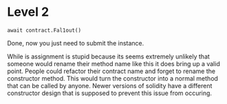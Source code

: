 # Level 2

```
await contract.Fal1out()
```
Done, now you just need to submit the instance.

While is assignment is stupid because its seems extremely unlikely that someone would rename their method name like this it does bring up a valid point. People could refactor their contract name and forget to rename the constructor method. This would turn the constructor into a normal method that can be called by anyone. Newer versions of solidity have a different constructor design that is supposed to prevent this issue from occuring. 